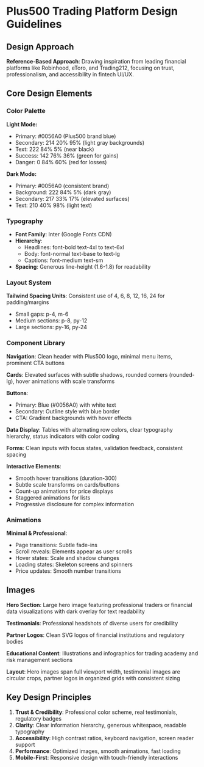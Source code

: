 # Plus500 Trading Platform Design Guidelines

## Design Approach
**Reference-Based Approach**: Drawing inspiration from leading financial platforms like Robinhood, eToro, and Trading212, focusing on trust, professionalism, and accessibility in fintech UI/UX.

## Core Design Elements

### Color Palette
**Light Mode:**
- Primary: #0056A0 (Plus500 brand blue)
- Secondary: 214 20% 95% (light gray backgrounds)
- Text: 222 84% 5% (near black)
- Success: 142 76% 36% (green for gains)
- Danger: 0 84% 60% (red for losses)

**Dark Mode:**
- Primary: #0056A0 (consistent brand)
- Background: 222 84% 5% (dark gray)
- Secondary: 217 33% 17% (elevated surfaces)
- Text: 210 40% 98% (light text)

### Typography
- **Font Family**: Inter (Google Fonts CDN)
- **Hierarchy**: 
  - Headlines: font-bold text-4xl to text-6xl
  - Body: font-normal text-base to text-lg
  - Captions: font-medium text-sm
- **Spacing**: Generous line-height (1.6-1.8) for readability

### Layout System
**Tailwind Spacing Units**: Consistent use of 4, 6, 8, 12, 16, 24 for padding/margins
- Small gaps: p-4, m-6
- Medium sections: p-8, py-12
- Large sections: py-16, py-24

### Component Library

**Navigation**: Clean header with Plus500 logo, minimal menu items, prominent CTA buttons

**Cards**: Elevated surfaces with subtle shadows, rounded corners (rounded-lg), hover animations with scale transforms

**Buttons**: 
- Primary: Blue (#0056A0) with white text
- Secondary: Outline style with blue border
- CTA: Gradient backgrounds with hover effects

**Data Display**: Tables with alternating row colors, clear typography hierarchy, status indicators with color coding

**Forms**: Clean inputs with focus states, validation feedback, consistent spacing

**Interactive Elements**:
- Smooth hover transitions (duration-300)
- Subtle scale transforms on cards/buttons
- Count-up animations for price displays
- Staggered animations for lists
- Progressive disclosure for complex information

### Animations
**Minimal & Professional**:
- Page transitions: Subtle fade-ins
- Scroll reveals: Elements appear as user scrolls
- Hover states: Scale and shadow changes
- Loading states: Skeleton screens and spinners
- Price updates: Smooth number transitions

## Images
**Hero Section**: Large hero image featuring professional traders or financial data visualizations with dark overlay for text readability

**Testimonials**: Professional headshots of diverse users for credibility

**Partner Logos**: Clean SVG logos of financial institutions and regulatory bodies

**Educational Content**: Illustrations and infographics for trading academy and risk management sections

**Layout**: Hero images span full viewport width, testimonial images are circular crops, partner logos in organized grids with consistent sizing

## Key Design Principles
1. **Trust & Credibility**: Professional color scheme, real testimonials, regulatory badges
2. **Clarity**: Clear information hierarchy, generous whitespace, readable typography
3. **Accessibility**: High contrast ratios, keyboard navigation, screen reader support
4. **Performance**: Optimized images, smooth animations, fast loading
5. **Mobile-First**: Responsive design with touch-friendly interactions